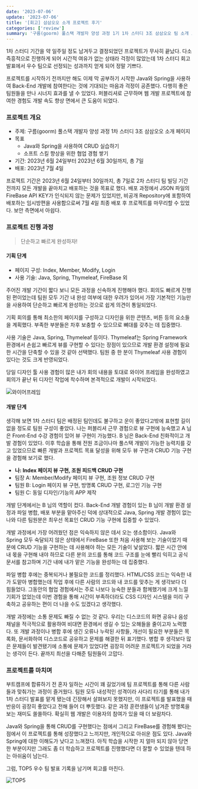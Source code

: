 ```yaml
---
date: '2023-07-06'
update: '2023-07-06'
title: '[회고] 삼삼오오 소개 프로젝트 후기'
categories: ['review']
summary: '구름(goorm) 풀스택 개발자 양성 과정 1기 1차 스터디 3조 삼삼오오 팀 소개 프로젝트(2023년 6월 24일부터 2023년 6월 30일까지)를 마치며 돌아보고 기록합니다.'
---
```


1차 스터디 기간을 약 일주일 정도 남겨두고 결정되었던 프로젝트가 무사히 끝났다. 다소 즉흥적으로 진행하게 되어 시간적 여유가 없는 상태라 걱정이 많았는데 1차 스터디 회고 발표에서 우수 팀으로 선정되는 성과까지 얻게 되어 정말 기쁘다.

프로젝트를 시작하기 전까지만 해도 이제 막 공부하기 시작한 Java와 Spring을 사용하여 Back-End 개발에 참여한다는 것에 기대되는 마음과 걱정이 공존했다. 다행히 좋은 팀원들을 만나 시너지 효과를 낼 수 있었다. 퍼블리셔로 근무하며 웹 개발 프로젝트에 참여한 경험도 개발 속도 향상 면에서 큰 도움이 되었다.

### 프로젝트 개요

- 주제: 구름(goorm) 풀스택 개발자 양성 과정 1차 스터디 3조 삼삼오오 소개 페이지
- 목표
  - Java와 Spring을 사용하여 CRUD 실습하기
  - 소프트 스킬 향상을 위한 협업 경험 쌓기
- 기간: 2023년 6월 24일부터 2023년 6월 30일까지, 총 7일
- 배포: 2023년 7월 4일

프로젝트 기간은 2023년 6월 24일부터 30일까지, 총 7일로 2차 스터디 팀 빌딩 기간 전까지 모든 개발을 끝마치고 배포하는 것을 목표로 했다. 배포 과정에서 JSON 파일의 FireBase API KEY가 인식되지 않는 문제가 있었지만, 비공개 Repository에 포함하여 배포하는 임시방편을 사용함으로써 7월 4일 최종 배포 후 프로젝트를 마무리할 수 있었다. 보안 측면에서 아쉽다.

### 프로젝트 진행 과정

> 단순하고 빠르게 완성하자!

#### 기획 단계

- 페이지 구성: Index, Member, Modify, Login
- 사용 기술: Java, Spring, Thymeleaf, FireBase 외

주어진 개발 기간이 짧다 보니 모든 과정을 신속하게 진행해야 했다. 회의도 빠르게 진행된 편이었는데 팀원 모두 기간 내 완성 여부에 대한 우려가 있어서 가장 기본적인 기능만을 사용하여 단순하고 빠르게 완성하는 것으로 쉽게 의견이 통일되었다.

기획 회의를 통해 최소한의 페이지를 구성하고 디자인을 위한 콘텐츠, 버튼 등의 요소들을 계획했다. 부족한 부분들은 차후 보충할 수 있으므로 뼈대를 갖추는 데 집중했다.

사용 기술은 Java, Spring, Thymeleaf 등이다. Thymeleaf는 Spring Framework 환경에서 손쉽고 빠르게 뷰를 구현할 수 있다는 장점이 있으므로 개발 환경 설정에 필요한 시간을 단축할 수 있을 것 같아 선택했다. 팀원 중 한 분이 Thymeleaf 사용 경험이 있다는 것도 크게 반영되었다.

당일 디자인 툴 사용 경험이 많은 내가 회의 내용을 토대로 와이어 프레임을 완성하였고 회의가 끝난 뒤 디자인 작업에 착수하며 본격적으로 개발이 시작되었다.

![와이어프레임](https://github.com/soheetech/TIL/assets/121299334/145a6b28-a0c7-45a2-a2ce-07ab40187469)

#### 개발 단계

생각해 보면 1차 스터디 팀은 배정된 팀인데도 불구하고 운이 좋았다고밖에 표현할 길이 없을 정도로 팀원 구성이 좋았다. 나는 퍼블리셔 근무 경험으로 뷰 구현에 능숙했고 A 님은 Front-End 수강 경험이 있어 뷰 구현이 가능했다. B 님은 Back-End 친화적이고 개발 경험이 있었다. 이후 학습을 통해 전원 조금이나마 풀스택 개발이 가능한 능력치를 갖고 있었으므로 빠른 개발과 프로젝트 목표 달성을 위해 모두 뷰 구현과 CRUD 기능 구현을 경험해 보기로 했다.

- **나: Index 페이지 뷰 구현, 조원 피드백 CRUD 구현**
- 팀장 A: Member/Modify 페이지 뷰 구현, 조원 정보 CRUD 구현
- 팀원 B: Login 페이지 뷰 구현, 방명록 CRUD 구현, 로그인 기능 구현
- 팀원 C: 동일 디자인/기능의 APP 제작

개발 단계에서는 B 님의 역할이 컸다. Back-End 개발 경험이 있는 B 님이 개발 환경 설정과 파일 병합, 배포 부분을 맡아주신 덕에 상대적으로 Java, Spring 개발 경험이 없는 나와 다른 팀원분은 최우선 목표인 CRUD 기능 구현에 집중할 수 있었다.

개발 과정에서 가장 어려웠던 점은 익숙하지 않은 데서 오는 생소함이다. Java와 Spring 모두 숙달되지 않은 상태에서 FireBase 또한 처음 사용해 보는 기술이었기 때문에 CRUD 기능을 구현하는 데 사용해야 하는 모든 기술이 낯설었다. 짧은 시간 안에 내 몫을 구현해 내야 하므로 다른 분의 코드를 통해 코드 구조를 눈에 빨리 익히고 공식 문서를 참고하며 기간 내에 내가 맡은 기능을 완성하는 데 집중했다.

파일 병합 후에는 중복되거나 불필요한 코드를 정리했다. HTML/CSS 코드는 익숙한 내가 도맡아 병합했는데 작업 후에 다른 사람의 코드와 내 코드를 맞추는 게 생각보다 더 힘들었다. 그동안의 협업 경험에서는 주로 나보다 능숙한 분들과 함께했기에 크게 느낄 기회가 없었는데 이번 경험을 통해 시간이 부족하더라도 CSS 디자인 시스템을 미리 구축하고 공유하는 편이 더 나을 수도 있겠다고 생각했다.

개발 과정에는 소통 문제도 빠질 수 없는 것 같다. 우리는 디스코드의 화면 공유나 음성 채널을 적극적으로 활용하여 비대면 환경에서 생길 수 있는 오해들을 줄이고자 노력했다. 또 개발 과정이나 병합 후에 생긴 오류나 누락된 사항들, 개선이 필요한 부분들은 목록화, 문서화하여 디스코드로 공유하고 문제를 해결한 뒤 표기했다. 병합 후 생각보다 많은 문제들이 발견됐기에 소통에 문제가 있었다면 굉장히 어려운 프로젝트가 되었을 거라는 생각이 든다. 끝까지 최선을 다해준 팀원들이 고맙다.

### 프로젝트를 마치며

부트캠프에 합류하기 전 혼자 일하는 시간이 꽤 길었기에 팀 프로젝트를 통해 다른 사람들과 맞춰가는 과정이 즐거웠다. 팀원 모두 내성적인 성격이라 사다리 타기를 통해 내가 1차 스터디 발표를 맡게 됐는데 긴장해서 살펴보지 못했지만, 이 프로젝트를 발표했을 때 반응이 굉장히 좋았다고 전해 들어 더 뿌듯했다. 같은 과정 훈련생들이 남겨준 방명록을 보는 재미도 쏠쏠하다. 확실히 웹 개발은 이용자의 참여가 있을 때 더 보람차다.

Java와 Spring을 통해 CRUD를 구현했다는 점에서 그리고 FireBase를 경험해 봤다는 점에서 이 프로젝트를 통해 성장했다고 느끼지만, 개인적으로 아쉬운 점도 있다. Java와 Spring에 대한 이해도가 낮다고 느껴졌다. 아직 학습을 시작한 지 얼마 되지 않아 당연한 부분이지만 그래도 좀 더 학습하고 프로젝트를 진행했다면 더 잘할 수 있었을 텐데 하는 아쉬움이 남는다.

그럼, TOP5 우수 팀 발표 기록을 남기며 회고를 마친다.

![TOP5](https://github.com/goorm-fullstack/Introduce3355/assets/121299334/0730bdc3-df47-4fb4-8896-746c7a74cd07)
